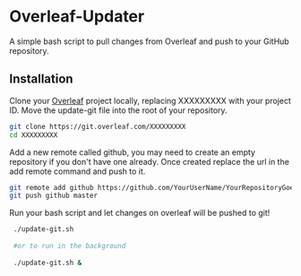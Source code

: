 # Overleaf-Updater
A simple bash script to pull changes from Overleaf and push to your GitHub repository.

## Installation
Clone your [Overleaf](https://www.overleaf.com) project locally, replacing XXXXXXXXX with your project ID. Move the update-git file into the root of your repository.

```bash
git clone https://git.overleaf.com/XXXXXXXXX
cd XXXXXXXXX
```

Add a new remote called github, you may need to create an empty repository if you don't have one already. Once created replace the url in the add remote command and push to it.

```bash
git remote add github https://github.com/YourUserName/YourRepositoryGoesHere.git
git push github master
```

Run your bash script and let changes on overleaf will be pushed to git!

```bash
 ./update-git.sh
 
 #or to run in the background 
 
 ./update-git.sh &
```
